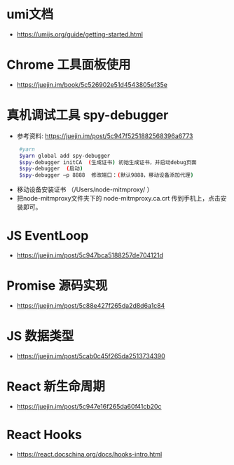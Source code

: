 # umi文档 
- https://umijs.org/guide/getting-started.html

# Chrome 工具面板使用
- https://juejin.im/book/5c526902e51d4543805ef35e

# 真机调试工具 spy-debugger 
- 参考资料: https://juejin.im/post/5c947f5251882568396a6773

```bash
    #yarn 
    $yarn global add spy-debugger  
    $spy-debugger initCA  (生成证书) 初始生成证书，并启动debug页面
    $spy-debugger  (启动)
    $spy-debugger –p 8888  修改端口：(默认9888，移动设备添加代理)
```
- 移动设备安装证书 （/Users/node-mitmproxy/ ）
- 把node-mitmproxy文件夹下的 node-mitmproxy.ca.crt 传到手机上，点击安装即可。

# JS EventLoop 
- https://juejin.im/post/5c947bca5188257de704121d

# Promise 源码实现
- https://juejin.im/post/5c88e427f265da2d8d6a1c84

# JS 数据类型
- https://juejin.im/post/5cab0c45f265da2513734390

# React 新生命周期  
- https://juejin.im/post/5c947e16f265da60f41cb20c

# React Hooks  
- https://react.docschina.org/docs/hooks-intro.html







